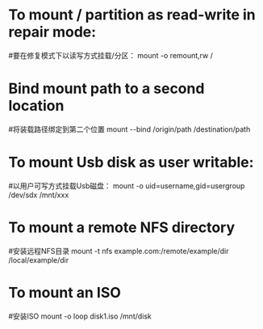 # To mount / partition as read-write in repair mode:
#要在修复模式下以读写方式挂载/分区：
mount -o remount,rw /

# Bind mount path to a second location
#将装载路径绑定到第二个位置
mount --bind /origin/path /destination/path

# To mount Usb disk as user writable:
#以用户可写方式挂载Usb磁盘：
mount -o uid=username,gid=usergroup /dev/sdx /mnt/xxx

# To mount a remote NFS directory
#安装远程NFS目录
mount -t nfs example.com:/remote/example/dir /local/example/dir

# To mount an ISO
#安装ISO
mount -o loop disk1.iso /mnt/disk
